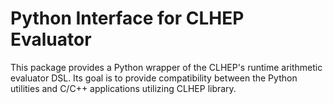 # Python Interface for CLHEP Evaluator

This package provides a Python wrapper of the CLHEP's runtime arithmetic
evaluator DSL. Its goal is to provide compatibility between the Python
utilities and C/C++ applications utilizing CLHEP library.

